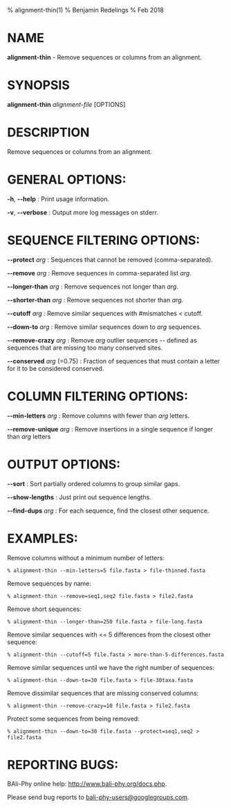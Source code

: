 % alignment-thin(1)
% Benjamin Redelings
% Feb 2018

# NAME

**alignment-thin** - Remove sequences or columns from an alignment.

# SYNOPSIS

**alignment-thin** _alignment-file_ [OPTIONS]

# DESCRIPTION

Remove sequences or columns from an alignment.

# GENERAL OPTIONS:
**-h**, **--help**
: Print usage information.

**-v**, **--verbose**
: Output more log messages on stderr.


# SEQUENCE FILTERING OPTIONS:
**--protect** _arg_
: Sequences that cannot be removed (comma-separated).

**--remove** _arg_
: Remove sequences in comma-separated list _arg_.

**--longer-than** _arg_
: Remove sequences not longer than _arg_.

**--shorter-than** _arg_
: Remove sequences not shorter than _arg_.

**--cutoff** _arg_
: Remove similar sequences with #mismatches < cutoff.

**--down-to** _arg_
: Remove similar sequences down to _arg_ sequences.

**--remove-crazy** _arg_
: Remove _arg_ outlier sequences -- defined as sequences that are missing too many conserved sites.

**--conserved** _arg_ (=0.75)
: Fraction of sequences that must contain a letter for it to be considered conserved.


# COLUMN FILTERING OPTIONS:
**--min-letters** _arg_
: Remove columns with fewer than _arg_ letters.

**--remove-unique** _arg_
: Remove insertions in a single sequence if longer than _arg_ letters


# OUTPUT OPTIONS:
**--sort**
: Sort partially ordered columns to group similar gaps.

**--show-lengths**
: Just print out sequence lengths.

**--find-dups** _arg_
: For each sequence, find the closest other sequence.


# EXAMPLES:
 
Remove columns without a minimum number of letters:
```
% alignment-thin --min-letters=5 file.fasta > file-thinned.fasta
```

Remove sequences by name:
```
% alignment-thin --remove=seq1,seq2 file.fasta > file2.fasta
```

Remove short sequences:
```
% alignment-thin --longer-than=250 file.fasta > file-long.fasta
```

Remove similar sequences with <= 5 differences from the closest other sequence:
```
% alignment-thin --cutoff=5 file.fasta > more-than-5-differences.fasta
```

Remove similar sequences until we have the right number of sequences:
```
% alignment-thin --down-to=30 file.fasta > file-30taxa.fasta
```

Remove dissimilar sequences that are missing conserved columns:
```
% alignment-thin --remove-crazy=10 file.fasta > file2.fasta
```

Protect some sequences from being removed:
```
% alignment-thin --down-to=30 file.fasta --protect=seq1,seq2 > file2.fasta
```


# REPORTING BUGS:
 BAli-Phy online help: <http://www.bali-phy.org/docs.php>.

Please send bug reports to <bali-phy-users@googlegroups.com>.

